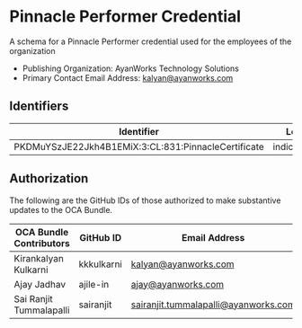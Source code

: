 # Pinnacle Performer Credential

A schema for a Pinnacle Performer credential used for the employees of the organization

- Publishing Organization: AyanWorks Technology Solutions
- Primary Contact Email Address: kalyan@ayanworks.com

## Identifiers

| Identifier                                          | Location        | URL                                                       |
| --------------------------------------------------- | --------------- | --------------------------------------------------------- |
| PKDMuYSzJE22Jkh4B1EMiX:3:CL:831:PinnacleCertificate | indicio:mainnet | https://indyscan.indiciotech.io/tx/IND_MAINNET/domain/833 |

## Authorization

The following are the GitHub IDs of those authorized to make substantive updates to the OCA Bundle.

| OCA Bundle Contributors | GitHub ID  | Email Address                        |
| ----------------------- | ---------- | ------------------------------------ |
| Kirankalyan Kulkarni    | kkkulkarni | kalyan@ayanworks.com                 |
| Ajay Jadhav             | ajile-in   | ajay@ayanworks.com                   |
| Sai Ranjit Tummalapalli | sairanjit  | sairanjit.tummalapalli@ayanworks.com |
